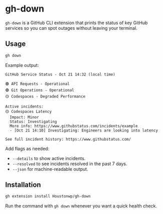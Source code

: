 # gh-down

`gh-down` is a GitHub CLI extension that prints the status of key GitHub services so you can spot outages without leaving your terminal.

## Usage

```bash
gh down
```

Example output:

```text
GitHub Service Status - Oct 21 14:32 (local time)

🟢 API Requests - Operational
🟢 Git Operations - Operational
🟡 Codespaces - Degraded Performance

Active incidents:
🟡 Codespaces Latency
  Impact: Minor
  Status: Investigating
  More info: https://www.githubstatus.com/incidents/example
  - [Oct 21 14:10] Investigating: Engineers are looking into latency

See full incident history: https://www.githubstatus.com/
```

Add flags as needed:

- `--details` to show active incidents.
- `--resolved` to see incidents resolved in the past 7 days.
- `--json` for machine-readable output.

## Installation

```bash
gh extension install Houstonwp/gh-down
```

Run the command with `gh down` whenever you want a quick health check.
